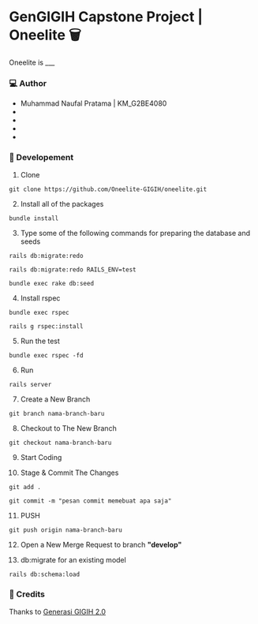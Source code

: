 # GenGIGIH Capstone Project | Oneelite 🗑

Oneelite is \_\_\_

### 💻 Author

- Muhammad Naufal Pratama | KM_G2BE4080
-
-
-
-

### 🎯 Developement

1. Clone

```
git clone https://github.com/Oneelite-GIGIH/oneelite.git
```

2. Install all of the packages

```shell
bundle install
```

3. Type some of the following commands for preparing the database and seeds

```shell
rails db:migrate:redo
```

```shell
rails db:migrate:redo RAILS_ENV=test
```

```shell
bundle exec rake db:seed
```

4. Install rspec

```shell
bundle exec rspec
```

```shell
rails g rspec:install
```

5. Run the test

```shell
bundle exec rspec -fd
```

6. Run

```ruby
rails server
```

7. Create a New Branch

```git
git branch nama-branch-baru
```

8. Checkout to The New Branch

```git
git checkout nama-branch-baru
```

9. Start Coding

10. Stage & Commit The Changes
```git
git add .
```

```git
git commit -m "pesan commit memebuat apa saja"
```

11. PUSH

```git
git push origin nama-branch-baru
```

12. Open a New Merge Request to branch **"develop"**

13. db:migrate for an existing model

```
rails db:schema:load
```

### 📌 Credits

Thanks to [Generasi GIGIH 2.0](https://www.anakbangsabisa.org/generasi-gigih/)
